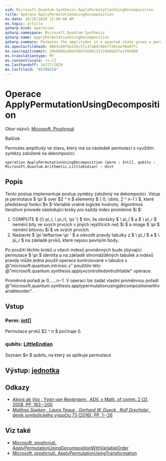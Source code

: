 ```yaml
---
uid: Microsoft.Quantum.Synthesis.ApplyPermutationUsingDecomposition
title: Operace ApplyPermutationUsingDecomposition
ms.date: 10/26/2020 12:00:00 AM
ms.topic: article
qsharp.kind: operation
qsharp.namespace: Microsoft.Quantum.Synthesis
qsharp.name: ApplyPermutationUsingDecomposition
qsharp.summary: Permutes the amplitudes in a quantum state given a permutation using decomposition-based synthesis.
ms.openlocfilehash: 40b51807da155c57c3fa8d740eff28ceef0a0ffc
ms.sourcegitcommit: 29e0d88a30e4166fa580132124b0eb57e1f0e986
ms.translationtype: MT
ms.contentlocale: cs-CZ
ms.lasthandoff: 10/27/2020
ms.locfileid: "92709214"
---
```

# <a name="applypermutationusingdecomposition-operation"></a>Operace ApplyPermutationUsingDecomposition

Obor názvů: [Microsoft. Proshrnutí](xref:Microsoft.Quantum.Synthesis)

Balíček [](https://nuget.org/packages/)


Permutes amplitudy ve stavu, který má za následek permutaci s využitím syntézy založené na dekompozici.

```qsharp
operation ApplyPermutationUsingDecomposition (perm : Int[], qubits : Microsoft.Quantum.Arithmetic.LittleEndian) : Unit
```


## <a name="description"></a>Popis

Tento postup implementuje postup syntézy založený na dekompozici.  Vstup je permutace $ \pi $ over $2 ^ n $ elementy $ \{ 0, \dots, 2 ^ n-1 \} $, které představují funkci $n $-Variable vratné logické hodnoty.
Algoritmus iterativní provede následující kroky pro každý index proměnné $i $:

1. COMPUTE $ ((\ pi_l, \ pi_r), \pi ') $ tím, že obrázky $ \ pi_l $ a $ \ pi_r $ nemění bity ve svých prvcích v jiných rejstřících než $i $ a image $ \pi $ nemění bitovou $i $ ve svých prvcích.
2. Nastavte $ \pi \leftarrow \pi ' $ a odvodit pravdy tabulky z $ \ pi_l $ a $ \ pi_r $ na základě prvků, které nejsou pevnými body.

Po použití těchto kroků u všech indexů proměnných bude zbývající permutace $ \pi $ identita a na základě shromážděných tabulek a indexů pravdy může jedna použít operace kontrolované v tabulce s @"microsoft.quantum.intrinsic.x" použitím této @"microsoft.quantum.synthesis.applyxcontrolledontruthtable" operace.

Proměnná pořadí je $0, \dots, n-$1.  V operaci lze zadat vlastní proměnnou pořadí @"microsoft.quantum.synthesis.applypermutationusingdecompositionwithvariableorder" .

## <a name="input"></a>Vstup

### <a name="perm--int"></a>Perm: [int](xref:microsoft.quantum.lang-ref.int)[]

Permutace prvků $2 ^ n $ počínaje 0.


### <a name="qubits--littleendian"></a>qubits: [LittleEndian](xref:Microsoft.Quantum.Arithmetic.LittleEndian)

Seznam $n $ qubits, na který se aplikuje permutace



## <a name="output--unit"></a>Výstup: [jednotka](xref:microsoft.quantum.lang-ref.unit)



## <a name="references"></a>Odkazy

- [*Alexis de Vos* , *Yvan van Rentergem* , ADV. v Math. of comm. 2 (2), 2008, PP. 183--200](http://www.aimsciences.org/article/doi/10.3934/amc.2008.2.183)
- [*Mathias Soeken* , *Laura Tague* , *Gerhard W. Dueck* , *Rolf Drechsler* , deník symbolického výpočtu 73 (2016), PP. 1--26](https://www.sciencedirect.com/science/article/pii/S0747717115000188?via%3Dihub)

## <a name="see-also"></a>Viz také

- [Microsoft. proshrnutí. ApplyPermutationUsingDecompositionWithVariableOrder](xref:Microsoft.Quantum.Synthesis.ApplyPermutationUsingDecompositionWithVariableOrder)
- [Microsoft. proshrnutí. ApplyPermutationUsingTransformation](xref:Microsoft.Quantum.Synthesis.ApplyPermutationUsingTransformation)